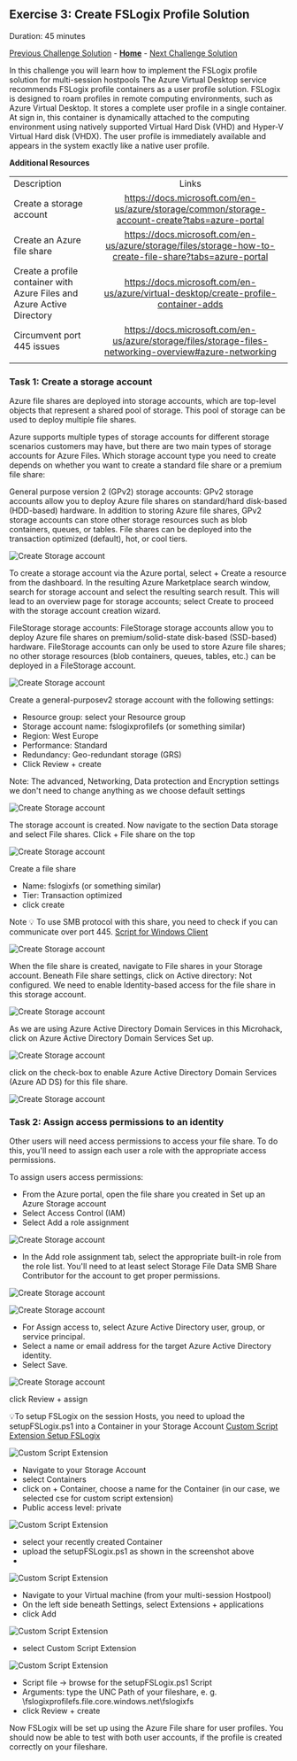 ## Exercise 3: Create FSLogix Profile Solution



Duration: 45 minutes


[Previous Challenge Solution](./02-multi-session-Hostpools-solution.md) - **[Home](../readme.md)** - [Next Challenge Solution](04-start-VM-on-connect-solution.md)

In this challenge you will learn how to implement the FSLogix profile solution for multi-session hostpools
The Azure Virtual Desktop service recommends FSLogix profile containers as a user profile solution. FSLogix is designed to roam profiles in remote computing environments, such as Azure Virtual Desktop. It stores a complete user profile in a single container. At sign in, this container is dynamically attached to the computing environment using natively supported Virtual Hard Disk (VHD) and Hyper-V Virtual Hard disk (VHDX). The user profile is immediately available and appears in the system exactly like a native user profile.

**Additional Resources**

  |              |            |  
|----------|:-------------:|
| Description | Links |
| Create a storage account | https://docs.microsoft.com/en-us/azure/storage/common/storage-account-create?tabs=azure-portal |
| Create an Azure file share | https://docs.microsoft.com/en-us/azure/storage/files/storage-how-to-create-file-share?tabs=azure-portal |
|Create a profile container with Azure Files and Azure Active Directory  |  https://docs.microsoft.com/en-us/azure/virtual-desktop/create-profile-container-adds  | 
| Circumvent port 445 issues | https://docs.microsoft.com/en-us/azure/storage/files/storage-files-networking-overview#azure-networking |
  |              |            | 


### Task 1: Create a storage account
Azure file shares are deployed into storage accounts, which are top-level objects that represent a shared pool of storage. This pool of storage can be used to deploy multiple file shares.

Azure supports multiple types of storage accounts for different storage scenarios customers may have, but there are two main types of storage accounts for Azure Files. Which storage account type you need to create depends on whether you want to create a standard file share or a premium file share:

General purpose version 2 (GPv2) storage accounts: GPv2 storage accounts allow you to deploy Azure file shares on standard/hard disk-based (HDD-based) hardware. In addition to storing Azure file shares, GPv2 storage accounts can store other storage resources such as blob containers, queues, or tables. File shares can be deployed into the transaction optimized (default), hot, or cool tiers.


![Create Storage account](../Images/03-FSLogix_create-storage-account-0.png)

To create a storage account via the Azure portal, select + Create a resource from the dashboard. In the resulting Azure Marketplace search window, search for storage account and select the resulting search result. This will lead to an overview page for storage accounts; select Create to proceed with the storage account creation wizard.


FileStorage storage accounts: FileStorage storage accounts allow you to deploy Azure file shares on premium/solid-state disk-based (SSD-based) hardware. FileStorage accounts can only be used to store Azure file shares; no other storage resources (blob containers, queues, tables, etc.) can be deployed in a FileStorage account.


![Create Storage account](../Images/03-FSLogix_create-storage-account-1.png)

Create a general-purposev2 storage account with the following settings:
- Resource group: select your Resource group
- Storage account name: fslogixprofilefs (or something similar)
- Region: West Europe
- Performance: Standard
- Redundancy: Geo-redundant storage (GRS)
- Click Review + create

Note: The advanced, Networking, Data protection and Encryption settings we don't need to change anything as we choose default settings

![Create Storage account](../Images/03-FSLogix_create-storage-account-2.png)

The storage account is created. Now navigate to the section Data storage and select File shares.
Click + File share on the top

![Create Storage account](../Images/03-FSLogix_create-storage-account-3.png)

Create a file share 
- Name: fslogixfs (or something similar)
- Tier: Transaction optimized
- click create

Note :bulb: To use SMB protocol with this share, you need to check if you can communicate over port 445. 
            [Script for Windows Client ](https://github.com/Azure-Samples/azure-files-samples/tree/master/AzFileDiagnostics/Windows)


![Create Storage account](../Images/03-FSLogix_create-storage-account-6.png)

When the file share is created, navigate to File shares in your Storage account. Beneath File share settings, click on Active directory: Not configured.
We need to enable Identity-based access for the file share in this storage account.

![Create Storage account](../Images/03-FSLogix_create-storage-account-7.png)

As we are using Azure Active Directory Domain Services in this Microhack, click on Azure Active Directory Domain Services Set up.

![Create Storage account](../Images/03-FSLogix_create-storage-account-8.png)

click on the check-box to enable Azure Active Directory Domain Services (Azure AD DS) for this file share.

![Create Storage account](../Images/03-FSLogix_create-storage-account-9.png)

### Task 2: Assign access permissions to an identity

Other users will need access permissions to access your file share. To do this, you'll need to assign each user a role with the appropriate access permissions.

To assign users access permissions:

- From the Azure portal, open the file share you created in Set up an Azure Storage account
- Select Access Control (IAM)
- Select Add a role assignment


![Create Storage account](../Images/03-FSLogix_create-storage-account-10.png)

- In the Add role assignment tab, select the appropriate built-in role from the role list. 
  You'll need to at least select Storage File Data SMB Share Contributor for the account to get proper permissions.


![Create Storage account](../Images/03-FSLogix_create-storage-account-11.png)



![Create Storage account](../Images/03-FSLogix_create-storage-account-12.png)

- For Assign access to, select Azure Active Directory user, group, or service principal.
- Select a name or email address for the target Azure Active Directory identity.
- Select Save.

![Create Storage account](../Images/03-FSLogix_create-storage-account-13.png)

click Review + assign


💡To setup FSLogix on the session Hosts, you need to upload the setupFSLogix.ps1 into a Container in your Storage Account
[Custom Script Extension Setup FSLogix](01_Azure_Virtual_Desktop/modules/SetupFSLogix.ps1)


![Custom Script Extension](../Images/03-FSLogix_customscriptextension-1.png)

- Navigate to your Storage Account 
- select Containers
- click on + Container, choose a name for the Container (in our case, we selected cse for custom script extension)
- Public access level: private


![Custom Script Extension](../Images/03-FSLogix_customscriptextension-2.png)

- select your recently created Container
- upload the setupFSLogix.ps1 as shown in the screenshot above
- 

![Custom Script Extension](../Images/03-FSLogix_customscriptextension-3.png)

- Navigate to your Virtual machine (from your multi-session Hostpool)
- On the left side beneath Settings, select Extensions + applications
- click Add

![Custom Script Extension](../Images/03-FSLogix_customscriptextension-4.png)

- select Custom Script Extension

![Custom Script Extension](../Images/03-FSLogix_customscriptextension-5.png)

- Script file -> browse for the setupFSLogix.ps1 Script
- Arguments: type the UNC Path of your fileshare, e. g. \\fslogixprofilefs.file.core.windows.net\fslogixfs
- click Review + create

Now FSLogix will be set up using the Azure File share for user profiles. You should now be able to test with both user accounts, if the profile is created correctly on your fileshare.




